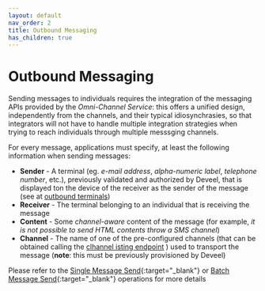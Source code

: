 ```yaml
---
layout: default
nav_order: 2
title: Outbound Messaging
has_children: true
---
```


# Outbound Messaging

Sending messages to individuals requires the integration of the messaging APIs provided by the _Omni-Channel Service_: this offers a unified design, independently from the channels, and their typical idiosynchrasies, so that integrators will not have to handle multiple integration strategies when trying to reach individuals through multiple messsging channels.

For every message, applications must specify, at least the following information when sending messages:

* **Sender** - A terminal (eg. _e-mail address_, _alpha-numeric label_, _telephone number_, etc.), previously validated and authorized by Deveel, that is displayed ton the device of the receiver as the sender of the message (see at [outbound terminals](/outbound/terminals))
* **Receiver** - The terminal belonging to an individual that is receiving the message
* **Content** - Some _channel-aware_ content of the message (for example, _it is not possible to send HTML contents throw a SMS channel_)
* **Channel** - The name of one of the pre-configured channels (that can be obtained calling the [clhannel isting endpoint](/api/messaging/v1/#operation/channel_getPage) ) used to transport the message (**note**: this must be previously provisioned by Deveel)

Please refer to the [Single Message Send](/api/messaging/v1/#operation/message_send){:target="_blank"} or [Batch Message Send](/api/messaging/v1/#operation/message_batchSend){:target="_blank"} operations for more details